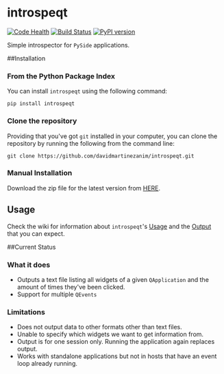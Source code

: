 # introspeqt

[![Code Health][landscape]][landscape_repo] 
[![Build Status][travis]][travis_repo]
[![PyPI version][pypi]][pypi_repo]

Simple introspector for `PySide` applications.



##Installation

### From the Python Package Index

You can install `introspeqt` using the following command:

	pip install introspeqt

### Clone the repository

Providing that you've got `git` installed in your computer, you can clone the repository by running the following from the command line:

	git clone https://github.com/davidmartinezanim/introspeqt.git

### Manual Installation

Download the zip file for the latest version from [HERE](https://github.com/davidmartinezanim/introspeqt/archive/master.zip).

## Usage

Check the wiki for information about `introspeqt`'s [Usage] and the [Output] that you can expect.

##Current Status

### What it does

* Outputs a text file listing all widgets of a given `QApplication` and the amount of times they've been clicked. 
* Support for multiple `QEvents`

### Limitations

* Does not output data to other formats other than text files.
* Unable to specify which widgets we want to get information from.
* Output is for one session only. Running the application again replaces output.
* Works with standalone applications but not in hosts that have an event loop already running.

[travis]: https://travis-ci.org/introspeqt/introspeqt.svg?branch=master
[travis_repo]: https://travis-ci.org/introspeqt/introspeqt
[landscape]: https://landscape.io/github/introspeqt/introspeqt/master/landscape.svg
[landscape_repo]: https://landscape.io/github/introspeqt/introspeqt/master
[usage]: https://github.com/davidmartinezanim/introspeqt/wiki/Usage
[output]: https://github.com/davidmartinezanim/introspeqt/wiki/Output
[pypi]: https://badge.fury.io/py/introspeqt.svg
[pypi_repo]: http://badge.fury.io/py/introspeqt
